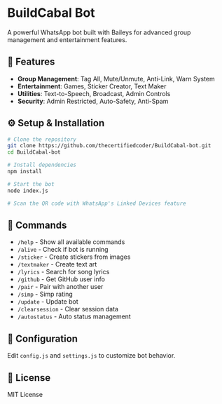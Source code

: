 
# BuildCabal Bot

A powerful WhatsApp bot built with Baileys for advanced group management and entertainment features.

## 🚀 Features

- **Group Management**: Tag All, Mute/Unmute, Anti-Link, Warn System
- **Entertainment**: Games, Sticker Creator, Text Maker
- **Utilities**: Text-to-Speech, Broadcast, Admin Controls
- **Security**: Admin Restricted, Auto-Safety, Anti-Spam

## ⚙️ Setup & Installation

```bash
# Clone the repository
git clone https://github.com/thecertifiedcoder/BuildCabal-bot.git
cd BuildCabal-bot

# Install dependencies
npm install

# Start the bot
node index.js

# Scan the QR code with WhatsApp's Linked Devices feature
```

## 📝 Commands

- `/help` - Show all available commands
- `/alive` - Check if bot is running
- `/sticker` - Create stickers from images
- `/textmaker` - Create text art
- `/lyrics` - Search for song lyrics
- `/github` - Get GitHub user info
- `/pair` - Pair with another user
- `/simp` - Simp rating
- `/update` - Update bot
- `/clearsession` - Clear session data
- `/autostatus` - Auto status management

## 🔧 Configuration

Edit `config.js` and `settings.js` to customize bot behavior.

## 📄 License

MIT License
